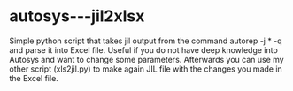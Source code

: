 # autosys---jil2xlsx
Simple python script that takes jil output from the command autorep -j * -q and parse it into Excel file. Useful if you do not have deep knowledge into Autosys and want to change some parameters. Afterwards you can use my other script (xls2jil.py) to make again JIL file with the changes you made in the Excel file.
